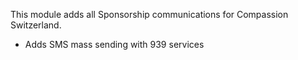 This module adds all Sponsorship communications for Compassion
Switzerland.

- Adds SMS mass sending with 939 services
